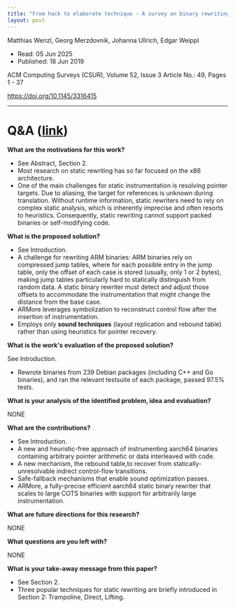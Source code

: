 ```yaml
---
title: "From hack to elaborate technique - A survey on binary rewriting"
layout: post
---
```


Matthias Wenzl, Georg Merzdovnik, Johanna Ullrich, Edgar Weippl

* Read: 05 Jun 2025
* Published: 18 Jun 2019


ACM Computing Surveys (CSUR), Volume 52, Issue 3 Article No.: 49, Pages 1 - 37

https://doi.org/10.1145/3316415

---

# Q&A ([link](https://cseweb.ucsd.edu/~wgg/CSE210/howtoread.html))

**What are the motivations for this work?** 

* See Abstract, Section 2.
* Most research on static rewriting has so far focused on the x86 architecture.
* One of the main challenges for static instrumentation is resolving pointer targets. Due to aliasing, the target for references is unknown during translation. Without runtime information, static rewriters need to rely on complex static analysis, which is inherently imprecise and often resorts to heuristics. Consequently, static rewriting cannot support packed binaries or self-modifying code.

**What is the proposed solution?**

* See Introduction.
* A challenge for rewriting ARM binaries: ARM binaries rely on compressed jump tables, where for each possible entry in the jump table, only the offset of each case is stored (usually, only 1 or 2 bytes), making jump tables particularly hard to statically distinguish from random data. A static binary rewriter must detect and adjust those offsets to accommodate the instrumentation that might change the distance from the base case.
* ARMore leverages symbolization to reconstruct control flow after the insertion of instrumentation.
* Employs only **sound techniques** (layout replication and rebound table) rather than using heuristics for pointer recovery.

**What is the work's evaluation of the proposed solution?**

See Introduction.
* Rewrote binaries from 239 Debian packages (including C++ and Go binaries), and ran the relevant testsuite of each package, passed 97.5% tests.

**What is your analysis of the identified problem, idea and evaluation?**

NONE

**What are the contributions?**

* See Introduction.
* A new and heuristic-free approach of instrumenting aarch64 binaries containing arbitrary pointer arithmetic or data interleaved with code.
* A new mechanism, the rebound table,to recover from statically-unresolvable indrect control-flow transitions.
* Safe-fallback mechanisms that enable sound optimization passes.
* ARMore, a fully-precise efficient aarch64 static binary rewriter that scales to large COTS binaries with support for arbitrarily large instrumentation.

**What are future directions for this research?**

NONE


**What questions are you left with?**

NONE

**What is your take-away message from this paper?**

* See Section 2.
* Three popular techniques for static rewriting are briefly introduced in Section 2: Trampoline, Direct, Lifting.